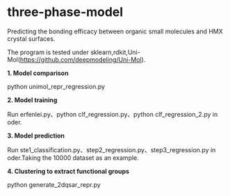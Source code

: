 # three-phase-model
Predicting the bonding efficacy between organic small molecules and HMX crystal surfaces.

The program is tested under sklearn,rdkit,Uni-Mol(https://github.com/deepmodeling/Uni-Mol).

**1. Model comparison**

python unimol_repr_regression.py

**2. Model training**

Run  erfenlei.py、python clf_regression.py、python clf_regression_2.py in oder.

**3. Model prediction**

Run ste1_classification.py、step2_regression.py、step3_regression.py in oder.Taking the 10000 dataset as an example.

**4. Clustering  to extract functional groups**

python generate_2dqsar_repr.py

